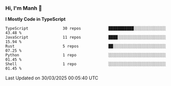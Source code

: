 ### Hi, I'm Manh 👋

<!--START_SECTION:waka-->
**I Mostly Code in TypeScript** 

```text
TypeScript               30 repos            ███████████░░░░░░░░░░░░░░   43.48 % 
JavaScript               11 repos            ████░░░░░░░░░░░░░░░░░░░░░   15.94 % 
Rust                     5 repos             ██░░░░░░░░░░░░░░░░░░░░░░░   07.25 % 
Python                   1 repo              ░░░░░░░░░░░░░░░░░░░░░░░░░   01.45 % 
Shell                    1 repo              ░░░░░░░░░░░░░░░░░░░░░░░░░   01.45 % 
```




 Last Updated on 30/03/2025 00:05:40 UTC
<!--END_SECTION:waka-->
